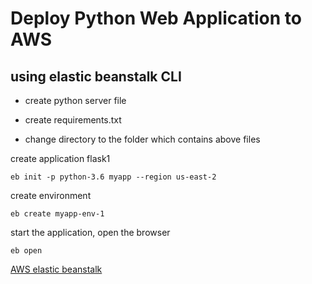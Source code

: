# Deploy Python Web Application to AWS

## using elastic beanstalk CLI
* create python server file
* create requirements.txt

* change directory to the folder which contains above files

create application flask1
```
eb init -p python-3.6 myapp --region us-east-2
```
create environment
```
eb create myapp-env-1
```
start the application, open the browser
```
eb open
```

[AWS elastic beanstalk](https://us-east-2.console.aws.amazon.com/elasticbeanstalk/home?region=us-east-2#/environments)